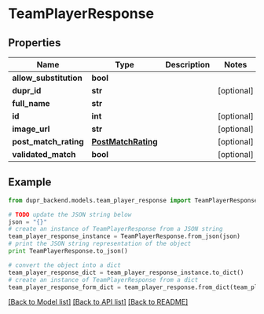# TeamPlayerResponse


## Properties
Name | Type | Description | Notes
------------ | ------------- | ------------- | -------------
**allow_substitution** | **bool** |  | 
**dupr_id** | **str** |  | [optional] 
**full_name** | **str** |  | 
**id** | **int** |  | [optional] 
**image_url** | **str** |  | [optional] 
**post_match_rating** | [**PostMatchRating**](PostMatchRating.md) |  | [optional] 
**validated_match** | **bool** |  | [optional] 

## Example

```python
from dupr_backend.models.team_player_response import TeamPlayerResponse

# TODO update the JSON string below
json = "{}"
# create an instance of TeamPlayerResponse from a JSON string
team_player_response_instance = TeamPlayerResponse.from_json(json)
# print the JSON string representation of the object
print TeamPlayerResponse.to_json()

# convert the object into a dict
team_player_response_dict = team_player_response_instance.to_dict()
# create an instance of TeamPlayerResponse from a dict
team_player_response_form_dict = team_player_response.from_dict(team_player_response_dict)
```
[[Back to Model list]](../README.md#documentation-for-models) [[Back to API list]](../README.md#documentation-for-api-endpoints) [[Back to README]](../README.md)


